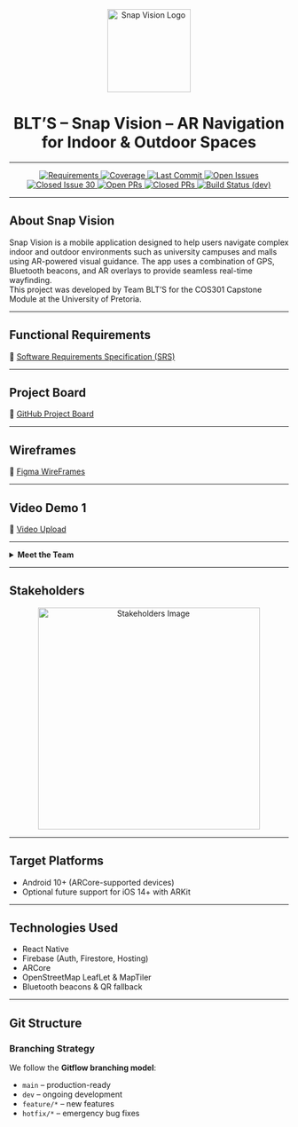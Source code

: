 <div align="center">
  <img src="assets/logo-placeholder.png" alt="Snap Vision Logo" width="150"/>
  <h1>BLT’S – Snap Vision – AR Navigation for Indoor & Outdoor Spaces</h1>
</div>

---

<div align="center">
  <!-- Badge Buttons -->
  <a href="https://img.shields.io/badge/requirement-complete-brightgreen">
    <img src="https://img.shields.io/badge/requirement-complete-brightgreen" alt="Requirements">
  </a>
  <a href="https://img.shields.io/codecov/c/github/COS301-SE-2025/Snap-Vision">
    <img src="https://img.shields.io/codecov/c/github/COS301-SE-2025/Snap-Vision" alt="Coverage">
  </a>
  <a href="https://img.shields.io/github/last-commit/COS301-SE-2025/Snap-Vision">
    <img src="https://img.shields.io/github/last-commit/COS301-SE-2025/Snap-Vision" alt="Last Commit">
  </a>
  <a href="https://github.com/COS301-SE-2025/Snap-Vision/issues">
    <img src="https://img.shields.io/github/issues/COS301-SE-2025/Snap-Vision" alt="Open Issues">
  </a>
  <a href="https://github.com/COS301-SE-2025/Snap-Vision/issues/30">
    <img src="https://img.shields.io/github/issues/detail/state/COS301-SE-2025/Snap-Vision/30" alt="Closed Issue 30">
  </a>
  <a href="https://github.com/COS301-SE-2025/Snap-Vision/pulls">
    <img src="https://img.shields.io/github/issues-pr/COS301-SE-2025/Snap-Vision" alt="Open PRs">
  </a>
  <a href="https://github.com/COS301-SE-2025/Snap-Vision/pulls?q=is%3Apr+is%3Aclosed">
    <img src="https://img.shields.io/github/issues-pr-closed/COS301-SE-2025/Snap-Vision" alt="Closed PRs">
  </a>
  <a href="https://github.com/COS301-SE-2025/Snap-Vision/actions/workflows/ci.yml?branch=dev">
    <img src="https://img.shields.io/github/actions/workflow/status/COS301-SE-2025/Snap-Vision/ci.yml?branch=dev" alt="Build Status (dev)">
  </a>
</div>

---

## About Snap Vision

Snap Vision is a mobile application designed to help users navigate complex indoor and outdoor environments such as university campuses and malls using AR-powered visual guidance. The app uses a combination of GPS, Bluetooth beacons, and AR overlays to provide seamless real-time wayfinding.  
This project was developed by Team BLT’S for the COS301 Capstone Module at the University of Pretoria.

---

## Functional Requirements

📎 [Software Requirements Specification (SRS)](https://drive.google.com/file/d/1PjbgsJOFsjdsjYa_vm__W2UnuMKIfOYw/view?usp=sharing)

---

## Project Board

📎 [GitHub Project Board](https://github.com/orgs/COS301-SE-2025/projects/153)

---

## Wireframes

📎 [Figma WireFrames](https://docs.google.com/document/d/1Tw_-R32h6ZFYEEylHIMkNw99Q2SSMdZmDiZ4tZZgZcI/edit?usp=sharing)

---

## Video Demo 1

📎 [Video Upload](https://drive.google.com/file/d/1rTIKg24IbTOZThUpLjTd6B59khP-cZaL/view?usp=sharing)

---

<details>
<summary><strong>Meet the Team</strong></summary>

### Bahiya Hoosen  
Hey! I’m Bahiya — a code-loving, chaos-wrangling Computer Science student with a flair for turning logic into creativity and bugs into personal vendettas. I code, I plan, I color-code task boards like it’s a competitive sport — and still find myself debugging at 2am, whispering “please work” to my IDE. 
Exploring the digital realms one algorithm at a time, powered by curiosity, caffeine, and an ungodly number of browser tabs.  
<a href="https://www.linkedin.com/in/bahiya-hoosen-104291254/"><button>LinkedIn</button></a>
<a href="https://github.com/bahiya666"><button>GitHub</button></a>

---

### Lekisha Chetty  
Hi! I'm Lekisha, a curious and motivated BSc Information and Knowledge Systems student who enjoys cracking complex problems and writing code that (usually) behaves itself. I’m an avid programmer and enjoy using creative solutions to tackle challenges across different programming languages. Whether I’m debugging mysterious errors or learning a new tech stack, I love the process of continuous growth.  
<a href="https://github.com/lekishachetty"><button>GitHub</button></a>

---

### Tishana Reddy  
Hi! I'm a third-year BSc Computer Science student at the University of Pretoria. I’m passionate about solving real-world problems and I love working on projects that mix creativity with code. For Snap Vision, I’ve been hands-on with all sorts of things—from brainstorming features to debugging (and re-debugging) things that worked five minutes ago. I enjoy learning as I go, building cool things with my team, and occasionally shouting "it works!" at my screen.  
Let’s build something awesome!  
<a href="https://www.linkedin.com/in/tishana-reddy-91ba8b23a/"><button>LinkedIn</button></a>
<a href="https://github.com/tishreddy"><button>GitHub</button></a>

---

### Thuwayba Dawood  
As a computer science student, I strongly believe in the importance of critical thinking skills, creative problem solving and attention to detail. Through my experience thus far, I have been able to work with multiple programming languages. This has allowed me to solve complex problems through unique solutions. I believe that collaboration with others is key to improving my own understanding of the world of computer science, both within university and beyond.   
<a href="https://www.linkedin.com/in/thuwayba-dawood-b99b862b6"><button>LinkedIn</button></a>
<a href="https://github.com/Thuwayba15"><button>GitHub</button></a>

---

### Saalihah Sacoor  
Hey there, Saalihah here! I'm a CS student who loves solving problems, delving into the programming world and occasionally wondering why my program works when it really shouldn't. When I'm not wrangling code in front of a dimly lit screen, you'll find me trying to reconnect with nature doing a 5k run at sunrise or strategizing on the netball court.  
<a href="https://www.linkedin.com/in/saalihah-sacoor-ba4bb52a6"><button>LinkedIn</button></a>
<a href="https://github.com/s-sacoor8"><button>GitHub</button></a>

</details>

---

## Stakeholders

<div align="center">
  <img src="assets/stakeholders-placeholder.png" alt="Stakeholders Image" width="400"/>
</div>

---

## Target Platforms

- Android 10+ (ARCore-supported devices)  
- Optional future support for iOS 14+ with ARKit

---

## Technologies Used

- React Native  
- Firebase (Auth, Firestore, Hosting)  
- ARCore  
- OpenStreetMap LeafLet & MapTiler  
- Bluetooth beacons & QR fallback

---

## Git Structure

### Branching Strategy

We follow the **Gitflow branching model**:

- `main` – production-ready  
- `dev` – ongoing development  
- `feature/*` – new features  
- `hotfix/*` – emergency bug fixes
